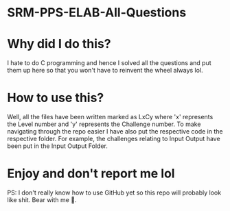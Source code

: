 # SRM-PPS-ELAB-All-Questions
<h1>Why did I do this?</h1>
I hate to do C programming and hence I solved all the questions and put them up here so that you won't have to reinvent the wheel always lol. 

<h1> How to use this?</h1>
Well, all the files have been written marked as LxCy where 'x' represents the Level number and 'y' represents the Challenge number.
To make navigating through the repo easier I have also put the respective code in the respective folder. For example, the challenges relating to Input Output have been put in the Input Output Folder. 

<h1> Enjoy and don't report me lol </h1>
PS: I don't really know how to use GitHub yet so this repo will probably look like shit. Bear with me 🥴.
